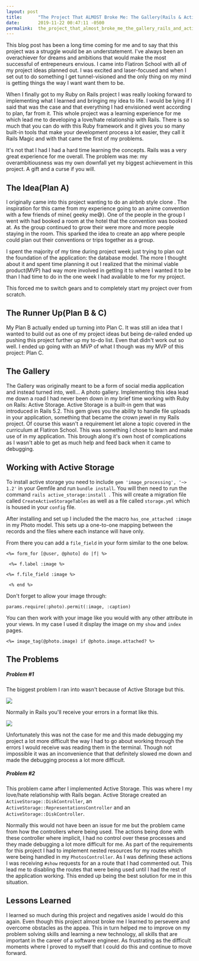 ```yaml
---
layout: post
title:      "The Project That ALMOST Broke Me: The Gallery(Rails & Active Storage) "
date:       2019-11-22 00:47:11 -0500
permalink:  the_project_that_almost_broke_me_the_gallery_rails_and_active_storage
---
```



This blog post has been a long time coming for me and to say that this project was a struggle would be an understatement. I've always been an overachiever for dreams and ambitions that would make the most successful of entrepeneurs envious. I came into Flatiron School with all of my project ideas planned out. I was excited and laser-focused and when I set out to do something I get tunnel-visioned and the only thing on my mind is getting things the way I want want them to be. 

When I finally got to my Ruby on Rails project I was really looking forward to implementing what I learned and bringing my idea to life. I would be lying if I said that was the case and that everything I had envisioned went according to plan, far from it. This whole project was a learning experience for me which lead me to developing a love/hate relationship with Rails. There is so much that you can do with this Ruby framework and it gives you so many built-in tools that make your development process a lot easier, they call it Rails Magic and with that came the first of my problems.

It's not that I had I had a hard time learning the concepts. Rails was a very great experience for me overall. The problem was me: my overambitiousness was my own downfall yet my biggest achievement in this project. A gift and a curse if you will.


## The Idea(Plan A)
I originally came into this project wanting to do an airbnb style clone . The inspiration for this came from my experience going to an anime convention with a few friends of mine( geeky me😅). One of the people in the group I went with had booked a room at the hotel that the convention was booked at. As the group continued to grow their were more and more people staying in the room. This sparked the idea to create an app where people could plan out their conventions or trips together as a group. 

I spent the majority of my time during project week just trying to plan out the foundation of the application: the database model. The more I thought about it and spent time planning it out I realized that the minimal viable product(MVP) had way more involved in getting it to where I wanted it to be than I had time to do in the one week I had available to me for my project. 

This forced me to switch gears and to completely start my project over from scratch.

## The Runner Up(Plan B & C)
My Plan B actually ended up turning into Plan C. It was still an idea that I wanted to build out as one of my project ideas but being de-railed ended up pushing this project further up my to-do list. Even that didn't work out so well. I ended up going with an MVP of what I though was my MVP of this project: Plan C.

## The Gallery 
The Gallery was originally meant to be a form of social media application and instead turned into, well... A photo gallery. Implementing this idea lead me down a road I had never been down in my brief time working with Ruby on Rails: Active Storage. Active Storage is a built-in gem that was introduced in Rails 5.2. This gem gives you the ability to handle file uploads in your application, something that became the crown jewel in my Rails project. Of course this wasn't a requirement let alone a topic covered in the curriculum at Flatiron School. This was something I chose to learn and make use of in my application. This brough along it's own host of complications as I wasn't able to get as much help and feed back when it came to debugging.


## Working with Active Storage
To install active storage you need to include ```gem 'image_processing', '~> 1.2'``` in your Gemfile and run ```bundle install```. You will then need to run the command ```rails active_storage:install ```. This will create a migration file called ```CreateActiveStorageTables``` as well as a file called ```storage.yml``` which is housed in your ```config``` file. 

After installing and set up I included the the macro  ```has_one_attached :image``` in my Photo model. This sets up a one-to-one mapping between the records and the files where each instance will have only.

From there  you can add a ```file_field``` in your form similar to the one below.

```<%= form_for [@user, @photo] do |f| %>```

``` <%= f.label :image %>```

```<%= f.file_field :image %>```

``` <% end %>```

Don't forget to allow your image through:

```params.require(:photo).permit(:image, :caption)```

You can then work with your image like you would with any other attribute in your views. In my case I used it display the image on my ```show``` and ```index``` pages. 

```<%= image_tag(@photo.image) if @photo.image.attached? %>```

## The Problems
##### Problem #1
The biggest problem I ran into wasn't because of Active Storage but this.

![](https://user-images.githubusercontent.com/5590958/29259722-ab76a370-8092-11e7-8e24-71044ff7e53f.png)

Normally in Rails you'll receive your errors in a format like this.

![](https://i.stack.imgur.com/4Wvgd.png)

Unfortunately this was not the case for me and this made debugging my project a lot more difficult the way I had to go about working through the errors I would receive was reading them in the terminal. Though not impossible it was an inconvenience that that definitely slowed me down and made the debugging process a lot more difficult.

##### Problem #2

This problem came after I implemented Active Storage. This was where I my love/hate relationship with Rails began. Active Storage created an ```ActiveStorage::DiskController```, an ```ActiveStorage::RepresentationsController``` and an ```ActiveStorage::DiskController```. 

Normally this would not have been an issue for me but the problem came from how the controllers where being used. The actions being done with these controller where implicit, I had no control over these processes and they made debugging a lot more difficult for me. As part of the requirements for this project I had to implement nested resources for my routes which were being handled in my ```PhotosController```.  As I was defining these actions I was receiving ```#show``` requests for an a route that I had commented out. This lead me to disabling the routes that were being used until I had the rest of the application working. This ended up being the best solution for me in this situation.

## Lessons Learned 

I learned so much during this project and negatives aside I would do this again. Even though this project almost broke me I learned to persevere and overcome obstacles as the appea. This in turn helped me to improve on my problem solving skills and learning a new technology, all skills that are important in the career of a software engineer. As frustrating as the difficult moments where I proved to myself that I could do this and continue to move forward.

 




